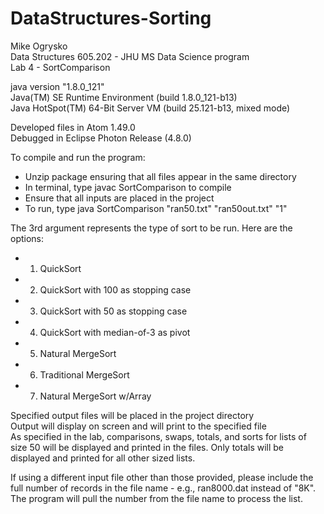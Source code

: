 # DataStructures-Sorting

Mike Ogrysko<br>
Data Structures 605.202 - JHU MS Data Science program<br>
Lab 4 - SortComparison<br>

java version "1.8.0_121"<br>
Java(TM) SE Runtime Environment (build 1.8.0_121-b13)<br>
Java HotSpot(TM) 64-Bit Server VM (build 25.121-b13, mixed mode)<br>

Developed files in Atom 1.49.0<br>
Debugged in Eclipse Photon Release (4.8.0)<br>

To compile and run the program:
- Unzip package ensuring that all files appear in the same directory
- In terminal, type javac SortComparison to compile
- Ensure that all inputs are placed in the project
- To run, type java SortComparison "ran50.txt" "ran50out.txt" "1"

The 3rd argument represents the type of sort to be run. Here are the options:
- 1. QuickSort
- 2. QuickSort with 100 as stopping case
- 3. QuickSort with 50 as stopping case
- 4. QuickSort with median-of-3 as pivot
- 5. Natural MergeSort
- 6. Traditional MergeSort
- 7. Natural MergeSort w/Array

Specified output files will be placed in the project directory<br>
Output will display on screen and will print to the specified file<br>
As specified in the lab, comparisons, swaps, totals, and sorts for lists of size 50 will be displayed and printed in the files. Only totals will be displayed and printed for all other sized lists.<br>

If using a different input file other than those provided, please include the full number of records in the file name - e.g., ran8000.dat instead of "8K". The program will pull the number from the file name to process the list. 
